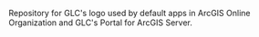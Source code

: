Repository for GLC's logo used by default apps in ArcGIS Online Organization and GLC's Portal for ArcGIS Server.
